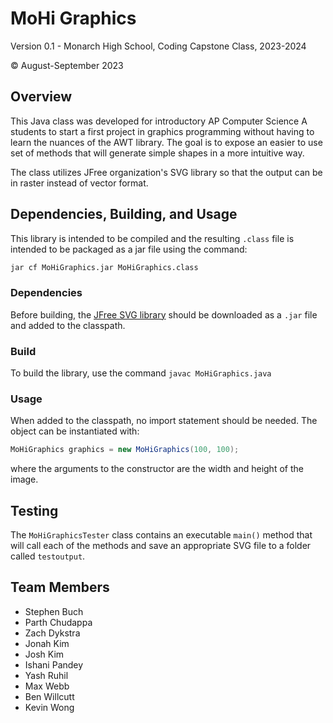 # MoHi Graphics

Version 0.1 - Monarch High School, Coding Capstone Class, 2023-2024

© August-September 2023

## Overview
This Java class was developed for introductory AP Computer Science A students to start a first project in graphics programming without having to learn the nuances of the AWT library. The goal is to expose an easier to use set of methods that will generate simple shapes in a more intuitive way. 

The class utilizes JFree organization's SVG library so that the output can be in raster instead of vector format.

## Dependencies, Building, and Usage
This library is intended to be compiled and the resulting `.class` file is intended to be packaged as a jar file using the command:
```sh
jar cf MoHiGraphics.jar MoHiGraphics.class
```

### Dependencies
Before building, the [JFree SVG library](org.jfree.svg-5.0.5.jar) should be downloaded as a `.jar` file and added to the classpath. 

### Build
To build the library, use the command
`javac MoHiGraphics.java`

### Usage
When added to the classpath, no import statement should be needed. The object can be instantiated with: 
```java
MoHiGraphics graphics = new MoHiGraphics(100, 100);
``` 
where the arguments to the constructor are the width and height of the image.

## Testing
The `MoHiGraphicsTester` class contains an executable `main()` method that will call each of the methods and save an appropriate SVG file to a folder called `testoutput`.

## Team Members
- Stephen Buch
- Parth Chudappa
- Zach Dykstra
- Jonah Kim
- Josh Kim
- Ishani Pandey
- Yash Ruhil
- Max Webb
- Ben Willcutt
- Kevin Wong